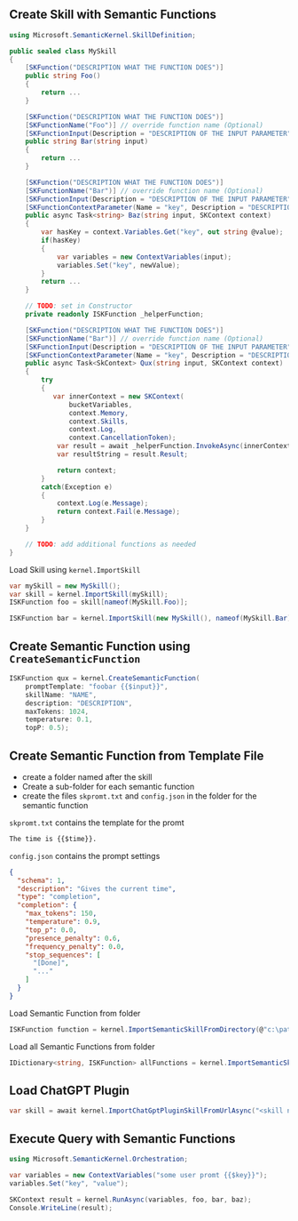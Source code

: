## Create Skill with Semantic Functions

```csharp
using Microsoft.SemanticKernel.SkillDefinition;
```

```csharp
public sealed class MySkill
{
    [SKFunction("DESCRIPTION WHAT THE FUNCTION DOES")]  
	public string Foo()  
	{
	    return ...
	}

	[SKFunction("DESCRIPTION WHAT THE FUNCTION DOES")]
	[SKFunctionName("Foo")] // override function name (Optional)
	[SKFunctionInput(Description = "DESCRIPTION OF THE INPUT PARAMETER")]
	public string Bar(string input)
	{
		return ...
	}

	[SKFunction("DESCRIPTION WHAT THE FUNCTION DOES")]
	[SKFunctionName("Bar")] // override function name (Optional)
	[SKFunctionInput(Description = "DESCRIPTION OF THE INPUT PARAMETER")]
	[SKFunctionContextParameter(Name = "key", Description = "DESCRIPTION OF THE VARIABLE", DefaultValue = "")]
	public async Task<string> Baz(string input, SKContext context)
	{
		var hasKey = context.Variables.Get("key", out string @value);
		if(hasKey)
		{
			var variables = new ContextVariables(input);
			variables.Set("key", newValue);
		}
		return ...
	}

    // TODO: set in Constructor
	private readonly ISKFunction _helperFunction;

    [SKFunction("DESCRIPTION WHAT THE FUNCTION DOES")]
	[SKFunctionName("Bar")] // override function name (Optional)
	[SKFunctionInput(Description = "DESCRIPTION OF THE INPUT PARAMETER")]
	[SKFunctionContextParameter(Name = "key", Description = "DESCRIPTION OF THE VARIABLE", DefaultValue = "")]
    public async Task<SkContext> Qux(string input, SKContext context)
    {
	    try
	    {
	       var innerContext = new SKContext(
		       bucketVariables,
		       context.Memory,
		       context.Skills,
		       context.Log,
		       context.CancellationToken);
			var result = await _helperFunction.InvokeAsync(innerContext);
			var resultString = result.Result;

		    return context;
	    }
	    catch(Exception e)
	    {
	        context.Log(e.Message);
		    return context.Fail(e.Message);
	    }
    }

    // TODO: add additional functions as needed
}
```

Load Skill using `kernel.ImportSkill`
```csharp
var mySkill = new MySkill();
var skill = kernel.ImportSkill(mySkill);
ISKFunction foo = skill[nameof(MySkill.Foo)];
```
```csharp
ISKFunction bar = kernel.ImportSkill(new MySkill(), nameof(MySkill.Bar));
```

## Create Semantic Function using `CreateSemanticFunction`

```csharp
ISKFunction qux = kernel.CreateSemanticFunction(
	promptTemplate: "foobar {{$input}}", 
	skillName: "NAME", 
	description: "DESCRIPTION",
	maxTokens: 1024,
	temperature: 0.1,
	topP: 0.5);
```

## Create Semantic Function from Template File

- create a folder named after the skill
- Create a sub-folder for each semantic function
- create the files `skpromt.txt` and `config.json` in the folder for the semantic function

`skpromt.txt` contains the template for the promt
```txt
The time is {{$time}}.
```

`config.json` contains the prompt settings
```json
{
  "schema": 1,
  "description": "Gives the current time",
  "type": "completion",
  "completion": {
    "max_tokens": 150,
    "temperature": 0.9,
    "top_p": 0.0,
    "presence_penalty": 0.6,
    "frequency_penalty": 0.0,
    "stop_sequences": [
      "[Done]",
      "..."
    ]
  }
}
```

Load Semantic Function from folder
```csharp
ISKFunction function = kernel.ImportSemanticSkillFromDirectory(@"c:\path-to-skill\", "function_name");
```

Load all Semantic Functions from folder
```csharp
IDictionary<string, ISKFunction> allFunctions = kernel.ImportSemanticSkillFromDirectory(@"c:\path-to-skill\");
```

## Load ChatGPT Plugin

```csharp
var skill = await kernel.ImportChatGptPluginSkillFromUrlAsync("<skill name>", new Uri("<chatGPT-plugin>"));
```

## Execute Query with Semantic Functions

```csharp
using Microsoft.SemanticKernel.Orchestration;
```

```csharp
var variables = new ContextVariables("some user promt {{$key}}");
variables.Set("key", "value");

SKContext result = kernel.RunAsync(variables, foo, bar, baz);
Console.WriteLine(result);
```
